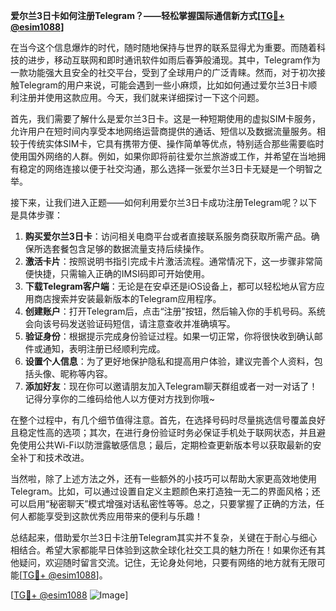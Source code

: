 **爱尔兰3日卡如何注册Telegram？——轻松掌握国际通信新方式[[TG💪+ @esim1088](https://t.me/s/esim1088)]**

在当今这个信息爆炸的时代，随时随地保持与世界的联系显得尤为重要。而随着科技的进步，移动互联网和即时通讯软件如雨后春笋般涌现。其中，Telegram作为一款功能强大且安全的社交平台，受到了全球用户的广泛青睐。然而，对于初次接触Telegram的用户来说，可能会遇到一些小麻烦，比如如何通过爱尔兰3日卡顺利注册并使用这款应用。今天，我们就来详细探讨一下这个问题。

首先，我们需要了解什么是爱尔兰3日卡。这是一种短期使用的虚拟SIM卡服务，允许用户在短时间内享受本地网络运营商提供的通话、短信以及数据流量服务。相较于传统实体SIM卡，它具有携带方便、操作简单等优点，特别适合那些需要临时使用国外网络的人群。例如，如果你即将前往爱尔兰旅游或工作，并希望在当地拥有稳定的网络连接以便于社交沟通，那么选择一张爱尔兰3日卡无疑是一个明智之举。

接下来，让我们进入正题——如何利用爱尔兰3日卡成功注册Telegram呢？以下是具体步骤：

1. **购买爱尔兰3日卡**：访问相关电商平台或者直接联系服务商获取所需产品。确保所选套餐包含足够的数据流量支持后续操作。
2. **激活卡片**：按照说明书指引完成卡片激活流程。通常情况下，这一步骤非常简便快捷，只需输入正确的IMSI码即可开始使用。
3. **下载Telegram客户端**：无论是在安卓还是iOS设备上，都可以轻松地从官方应用商店搜索并安装最新版本的Telegram应用程序。
4. **创建账户**：打开Telegram后，点击“注册”按钮，然后输入你的手机号码。系统会向该号码发送验证码短信，请注意查收并准确填写。
5. **验证身份**：根据提示完成身份验证过程。如果一切正常，你将很快收到确认邮件或通知，表明注册已经顺利完成。
6. **设置个人信息**：为了更好地保护隐私和提高用户体验，建议完善个人资料，包括头像、昵称等内容。
7. **添加好友**：现在你可以邀请朋友加入Telegram聊天群组或者一对一对话了！记得分享你的二维码给他人以方便对方找到你哦~

在整个过程中，有几个细节值得注意。首先，在选择号码时尽量挑选信号覆盖良好且稳定性高的选项；其次，在进行身份验证时务必保证手机处于联网状态，并且避免使用公共Wi-Fi以防泄露敏感信息；最后，定期检查更新版本号以获取最新的安全补丁和技术改进。

当然啦，除了上述方法之外，还有一些额外的小技巧可以帮助大家更高效地使用Telegram。比如，可以通过设置自定义主题颜色来打造独一无二的界面风格；还可以启用“秘密聊天”模式增强对话私密性等等。总之，只要掌握了正确的方法，任何人都能享受到这款优秀应用带来的便利与乐趣！

总结起来，借助爱尔兰3日卡注册Telegram其实并不复杂，关键在于耐心与细心相结合。希望大家都能早日体验到这款全球化社交工具的魅力所在！如果你还有其他疑问，欢迎随时留言交流。记住，无论身处何地，只要有网络的地方就有无限可能[[TG💪+ @esim1088](https://t.me/s/esim1088)]。

[[TG💪+ @esim1088](https://t.me/s/esim1088) ![Image](https://i.postimg.cc/4NQfJmqS/Snipaste-2025-05-13-00-14-12.png)]